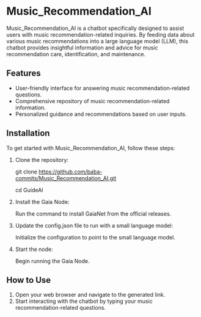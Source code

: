 # Music_Recommendation_AI

Music_Recommendation_AI is a chatbot specifically designed to assist users with music recommendation-related inquiries. By feeding data about various music recommendations into a large language model (LLM), this chatbot provides insightful information and advice for music recommendation care, identification, and maintenance.

## Features

- User-friendly interface for answering music recommendation-related questions.
- Comprehensive repository of music recommendation-related information.
- Personalized guidance and recommendations based on user inputs.

## Installation

To get started with Music_Recommendation_AI, follow these steps:

1. Clone the repository:

   git clone https://github.com/baba-commits/Music_Recommendation_AI.git 

   cd GuideAI

2. Install the Gaia Node:

   Run the command to install GaiaNet from the official releases.

3. Update the config.json file to run with a small language model:

   Initialize the configuration to point to the small language model.

4. Start the node:

   Begin running the Gaia Node.

## How to Use

1. Open your web browser and navigate to the generated link.
2. Start interacting with the chatbot by typing your music recommendation-related questions.
